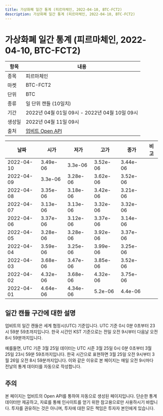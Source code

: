```yaml
---
title: 가상화폐 일간 통계 (피르마체인, 2022-04-10, BTC-FCT2)
description: 가상화폐 일간 통계 (피르마체인, 2022-04-10, BTC-FCT2)
---
```



가상화폐 일간 통계 (피르마체인, 2022-04-10, BTC-FCT2)
===

|항목|내용|
|--|--|
|종목|피르마체인|
|마켓|BTC-FCT2|
|단위|BTC|
|종류|일 단위 캔들 (10일치)|
|기간|2022년 04월 01일 09시 - 2022년 04월 10일 09시|
|생성일|2022년 04월 11일 09시|
|출처|[업비트 Open API](https://docs.upbit.com)|


|날짜|시가|저가|고가|종가|비고|
|--|--|--|--|--|--|
|2022-04-10|3.49e-06|3.3e-06|3.52e-06|3.44e-06|    |
|2022-04-09|3.3e-06|3.28e-06|3.62e-06|3.52e-06|    |
|2022-04-08|3.35e-06|3.18e-06|3.42e-06|3.21e-06|    |
|2022-04-07|3.13e-06|3.13e-06|3.32e-06|3.32e-06|    |
|2022-04-06|3.37e-06|3.12e-06|3.37e-06|3.14e-06|    |
|2022-04-05|3.28e-06|3.28e-06|3.92e-06|3.37e-06|    |
|2022-04-04|3.59e-06|3.25e-06|3.99e-06|3.25e-06|    |
|2022-04-03|3.68e-06|3.47e-06|3.85e-06|3.52e-06|    |
|2022-04-02|4.32e-06|3.68e-06|4.32e-06|3.75e-06|    |
|2022-04-01|4.64e-06|4.34e-06|5.2e-06|4.4e-06|    |


일간 캔들 구간에 대한 설명
---


업비트의 일간 캔들은 세계 협정시(UTC) 기준입니다. 
UTC 기준 0시 0분 0초부터 23시 59분 59초까지입니다. 
한국 시간인 KST 기준으로는 전일 오전 9시부터 다음날 오전 8시 59분까지입니다. 


예를들면, UTC 기준 3월 25일 데이터는 UTC 시준 3월 25일 0시 0분 0초부터 3월 25일 23시 59분 59초까지입니다. 
한국 시간으로 표현하면 3월 25일 오전 9시부터 3월 26일 오전 8시 59분까지입니다. 
이와 같은 이유로 본 페이지는 매일 오전 9시마다 전날의 통계 데이터를 자동으로 작성합니다. 


주의
---


본 페이지는 업비트의 Open API를 통하여 자동으로 생성된 페이지입니다. 
단순한 통계 데이터만 제공하고, 자료를 통해 인사이트를 얻기 위한 참고용으로만 사용하시기 바랍니다. 
투자를 권유하는 것은 아니며, 투자에 대한 모든 책임은 투자자 본인에게 있습니다. 
